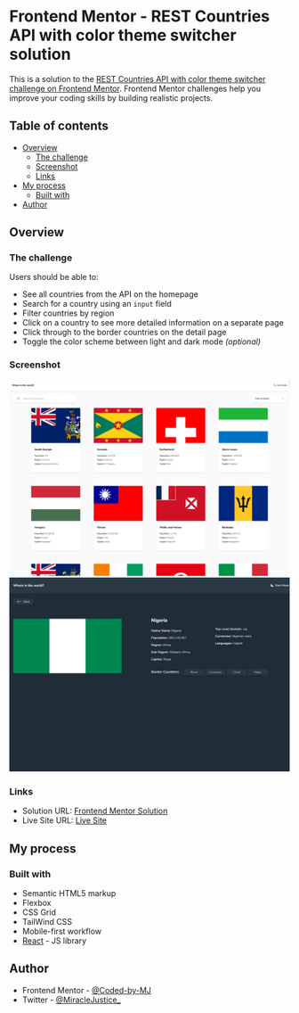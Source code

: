 # Frontend Mentor - REST Countries API with color theme switcher solution

This is a solution to the [REST Countries API with color theme switcher challenge on Frontend Mentor](https://www.frontendmentor.io/challenges/rest-countries-api-with-color-theme-switcher-5cacc469fec04111f7b848ca). Frontend Mentor challenges help you improve your coding skills by building realistic projects.

## Table of contents

- [Overview](#overview)
  - [The challenge](#the-challenge)
  - [Screenshot](#screenshot)
  - [Links](#links)
- [My process](#my-process)
  - [Built with](#built-with)
- [Author](#author)

## Overview

### The challenge

Users should be able to:

- See all countries from the API on the homepage
- Search for a country using an `input` field
- Filter countries by region
- Click on a country to see more detailed information on a separate page
- Click through to the border countries on the detail page
- Toggle the color scheme between light and dark mode *(optional)*

### Screenshot

![All Countries](./src/assets/allCount.png)
![Single Country](./src/assets/singleCountry.png)

### Links

- Solution URL: [Frontend Mentor Solution](https://www.frontendmentor.io/solutions/rest-countries-api-with-color-theme-switcher-using-react-and-redux-ITlHF9XOif)
- Live Site URL: [Live Site](https://mj-rest-countries-api.vercel.app/)

## My process

### Built with

- Semantic HTML5 markup
- Flexbox
- CSS Grid
- TailWind CSS
- Mobile-first workflow
- [React](https://reactjs.org/) - JS library

## Author

- Frontend Mentor - [@Coded-by-MJ](https://www.frontendmentor.io/profile/Coded-by-MJ)
- Twitter - [@MiracleJustice_](https://twitter.com/miraclejustice_)
